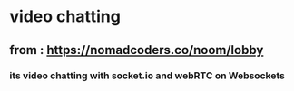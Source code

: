 # video chatting

## from : https://nomadcoders.co/noom/lobby

### its video chatting with socket.io and webRTC on Websockets